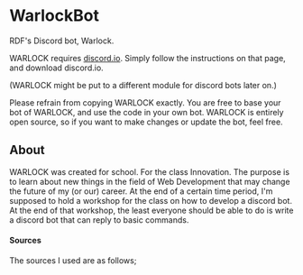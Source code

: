 # WarlockBot
RDF's Discord bot, Warlock.

WARLOCK requires [discord.io](https://izy521.gitbooks.io/discord-io/content/).
Simply follow the instructions on that page, and download discord.io.

(WARLOCK might be put to a different module for discord bots later on.)

Please refrain from copying WARLOCK exactly. You are free to base your bot of WARLOCK, and use the code in your own bot. WARLOCK is entirely open source, so if you want to make changes or update the bot, feel free.

## About
WARLOCK was created for school. For the class Innovation. The purpose is to learn about new things in the field of Web Development that may change the future of my (or our) career.
At the end of a certain time period, I'm supposed to hold a workshop for the class on how to develop a discord bot. At the end of that workshop, the least everyone should be able to do is write a discord bot that can reply to basic commands.

#### Sources
The sources I used are as follows;

  
